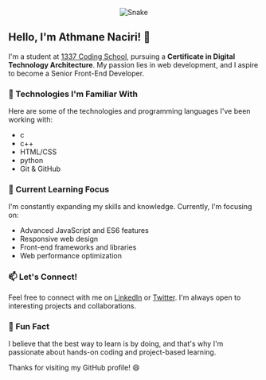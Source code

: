 <p align="center">
  <img src="https://raw.githubusercontent.com/trinib/trinib/snake/github-contribution-grid-snake-dark.svg" alt="Snake">
</p>

## Hello, I'm Athmane Naciri! 👋

I'm a student at [1337 Coding School](https://1337.ma/), pursuing a **Certificate in Digital Technology Architecture**. My passion lies in web development, and I aspire to become a Senior Front-End Developer.

### 🔨 Technologies I'm Familiar With

Here are some of the technologies and programming languages I've been working with:

- c
- c++
- HTML/CSS
- python
- Git & GitHub

### 🌱 Current Learning Focus

I'm constantly expanding my skills and knowledge. Currently, I'm focusing on:

- Advanced JavaScript and ES6 features
- Responsive web design
- Front-end frameworks and libraries
- Web performance optimization

### 📫 Let's Connect!

Feel free to connect with me on [LinkedIn](https://www.linkedin.com/in/athmanenaciri/) or [Twitter](https://twitter.com/AthmaneNaciri). I'm always open to interesting projects and collaborations.

### 🚀 Fun Fact

I believe that the best way to learn is by doing, and that's why I'm passionate about hands-on coding and project-based learning.

Thanks for visiting my GitHub profile! 😄

